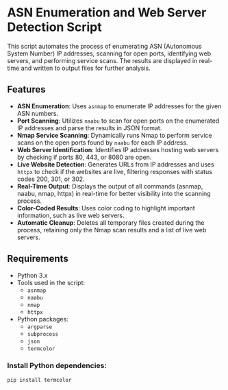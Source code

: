 # ASN Enumeration and Web Server Detection Script

This script automates the process of enumerating ASN (Autonomous System Number) IP addresses, scanning for open ports, identifying web servers, and performing service scans. The results are displayed in real-time and written to output files for further analysis.

## Features

- **ASN Enumeration**: Uses `asnmap` to enumerate IP addresses for the given ASN numbers.
- **Port Scanning**: Utilizes `naabu` to scan for open ports on the enumerated IP addresses and parse the results in JSON format.
- **Nmap Service Scanning**: Dynamically runs Nmap to perform service scans on the open ports found by `naabu` for each IP address.
- **Web Server Identification**: Identifies IP addresses hosting web servers by checking if ports 80, 443, or 8080 are open.
- **Live Website Detection**: Generates URLs from IP addresses and uses `httpx` to check if the websites are live, filtering responses with status codes 200, 301, or 302.
- **Real-Time Output**: Displays the output of all commands (asnmap, naabu, nmap, httpx) in real-time for better visibility into the scanning process.
- **Color-Coded Results**: Uses color coding to highlight important information, such as live web servers.
- **Automatic Cleanup**: Deletes all temporary files created during the process, retaining only the Nmap scan results and a list of live web servers.

## Requirements

- Python 3.x
- Tools used in the script:
  - `asnmap`
  - `naabu`
  - `nmap`
  - `httpx`
- Python packages:
  - `argparse`
  - `subprocess`
  - `json`
  - `termcolor`

### Install Python dependencies:
```bash
pip install termcolor
